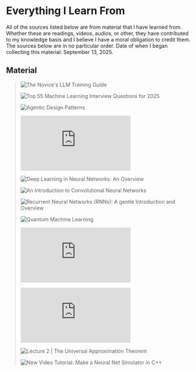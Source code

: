 # Everything I Learn From
All of the sources listed below are from material that I have learned from. Whether these are readings, videos, audios, or other, they have contributed to my knowledge basis and I believe I have a moral obligation to credit them. The sources below are in no particular order. Date of when I began collecting this material: September 13, 2025. 

## Material

> ![The Novice's LLM Training Guide](https://rentry.org/llm-training)
> 
> ![Top 55 Machine Learning Interview Questions for 2025](https://rentry.org/llm-training)
>
> ![Agentic Design Patterns](https://docs.google.com/document/d/1rsaK53T3Lg5KoGwvf8ukOUvbELRtH-V0LnOIFDxBryE/edit?tab=t.0#heading=h.pxcur8v2qagu)
>
> ![How the backpropagation algorithm works](http://neuralnetworksanddeeplearning.com/chap2.html)
>
> ![Deep Learning in Neural Networks: An Overview](https://arxiv.org/pdf/1404.7828)
>
> ![An Introduction to Convolutional Neural Networks](https://arxiv.org/pdf/1511.08458)
>
> ![Recurrent Neural Networks (RNNs): A gentle Introduction and Overview](https://arxiv.org/pdf/1912.05911)
>
> ![Quantum Machine Learning](https://arxiv.org/pdf/1912.05911)
>
> ![Steps Toward Artificial Intelligence](https://courses.csail.mit.edu/6.803/pdf/steps.pdf)
>
> ![A visual proof that neural nets can compute any function](http://neuralnetworksanddeeplearning.com/chap4.html)
>
> ![Lecture 2 | The Universal Approximation Theorem](https://www.youtube.com/watch?v=lkha188L4Gs)
>
> ![New Video Tutorial: Make a Neural Net Simulator in C++](https://millermattson.com/dave/?p=54)
